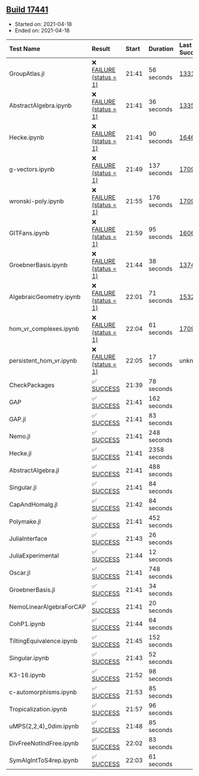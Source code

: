 ## [Build 17441](https://oscarci.mathematik.uni-kl.de/job/oscar/17441/)

* Started on: 2021-04-18
* Ended on: 2021-04-18

| Test Name    | Result | Start | Duration | Last Success | First Failure |
|:-------------|:-------|:------|:---------|:-------------|:--------------|
| GroupAtlas.jl | ❌ [FAILURE (status = 1)](https://oscarci.mathematik.uni-kl.de/job/oscar/17441/artifact/logs/build-17441/GroupAtlas.jl.log) | 21:41 | 56 seconds | [13311](https://oscarci.mathematik.uni-kl.de/job/oscar/13311/) | [13312](https://oscarci.mathematik.uni-kl.de/job/oscar/13312/) |
| AbstractAlgebra.ipynb | ❌ [FAILURE (status = 1)](https://oscarci.mathematik.uni-kl.de/job/oscar/17441/artifact/logs/build-17441/AbstractAlgebra.ipynb.log) | 21:41 | 36 seconds | [13355](https://oscarci.mathematik.uni-kl.de/job/oscar/13355/) | [13356](https://oscarci.mathematik.uni-kl.de/job/oscar/13356/) |
| Hecke.ipynb | ❌ [FAILURE (status = 1)](https://oscarci.mathematik.uni-kl.de/job/oscar/17441/artifact/logs/build-17441/Hecke.ipynb.log) | 21:41 | 90 seconds | [16463](https://oscarci.mathematik.uni-kl.de/job/oscar/16463/) | [16464](https://oscarci.mathematik.uni-kl.de/job/oscar/16464/) |
| g-vectors.ipynb | ❌ [FAILURE (status = 1)](https://oscarci.mathematik.uni-kl.de/job/oscar/17441/artifact/logs/build-17441/g-vectors.ipynb.log) | 21:49 | 137 seconds | [17099](https://oscarci.mathematik.uni-kl.de/job/oscar/17099/) | [17100](https://oscarci.mathematik.uni-kl.de/job/oscar/17100/) |
| wronski-poly.ipynb | ❌ [FAILURE (status = 1)](https://oscarci.mathematik.uni-kl.de/job/oscar/17441/artifact/logs/build-17441/wronski-poly.ipynb.log) | 21:55 | 176 seconds | [17098](https://oscarci.mathematik.uni-kl.de/job/oscar/17098/) | [17099](https://oscarci.mathematik.uni-kl.de/job/oscar/17099/) |
| GITFans.ipynb | ❌ [FAILURE (status = 1)](https://oscarci.mathematik.uni-kl.de/job/oscar/17441/artifact/logs/build-17441/GITFans.ipynb.log) | 21:59 | 95 seconds | [16068](https://oscarci.mathematik.uni-kl.de/job/oscar/16068/) | [16069](https://oscarci.mathematik.uni-kl.de/job/oscar/16069/) |
| GroebnerBasis.ipynb | ❌ [FAILURE (status = 1)](https://oscarci.mathematik.uni-kl.de/job/oscar/17441/artifact/logs/build-17441/GroebnerBasis.ipynb.log) | 21:44 | 38 seconds | [13748](https://oscarci.mathematik.uni-kl.de/job/oscar/13748/) | [13749](https://oscarci.mathematik.uni-kl.de/job/oscar/13749/) |
| AlgebraicGeometry.ipynb | ❌ [FAILURE (status = 1)](https://oscarci.mathematik.uni-kl.de/job/oscar/17441/artifact/logs/build-17441/AlgebraicGeometry.ipynb.log) | 22:01 | 71 seconds | [15322](https://oscarci.mathematik.uni-kl.de/job/oscar/15322/) | [15323](https://oscarci.mathematik.uni-kl.de/job/oscar/15323/) |
| hom_vr_complexes.ipynb | ❌ [FAILURE (status = 1)](https://oscarci.mathematik.uni-kl.de/job/oscar/17441/artifact/logs/build-17441/hom_vr_complexes.ipynb.log) | 22:04 | 61 seconds | [17099](https://oscarci.mathematik.uni-kl.de/job/oscar/17099/) | [17100](https://oscarci.mathematik.uni-kl.de/job/oscar/17100/) |
| persistent_hom_vr.ipynb | ❌ [FAILURE (status = 1)](https://oscarci.mathematik.uni-kl.de/job/oscar/17441/artifact/logs/build-17441/persistent_hom_vr.ipynb.log) | 22:05 | 17 seconds | unknown | unknown |
| CheckPackages | ✅ [SUCCESS](https://oscarci.mathematik.uni-kl.de/job/oscar/17441/artifact/logs/build-17441/CheckPackages.log) | 21:39 | 78 seconds |  |  |
| GAP | ✅ [SUCCESS](https://oscarci.mathematik.uni-kl.de/job/oscar/17441/artifact/logs/build-17441/GAP.log) | 21:41 | 162 seconds |  |  |
| GAP.jl | ✅ [SUCCESS](https://oscarci.mathematik.uni-kl.de/job/oscar/17441/artifact/logs/build-17441/GAP.jl.log) | 21:41 | 83 seconds |  |  |
| Nemo.jl | ✅ [SUCCESS](https://oscarci.mathematik.uni-kl.de/job/oscar/17441/artifact/logs/build-17441/Nemo.jl.log) | 21:41 | 248 seconds |  |  |
| Hecke.jl | ✅ [SUCCESS](https://oscarci.mathematik.uni-kl.de/job/oscar/17441/artifact/logs/build-17441/Hecke.jl.log) | 21:41 | 2358 seconds |  |  |
| AbstractAlgebra.jl | ✅ [SUCCESS](https://oscarci.mathematik.uni-kl.de/job/oscar/17441/artifact/logs/build-17441/AbstractAlgebra.jl.log) | 21:41 | 488 seconds |  |  |
| Singular.jl | ✅ [SUCCESS](https://oscarci.mathematik.uni-kl.de/job/oscar/17441/artifact/logs/build-17441/Singular.jl.log) | 21:41 | 84 seconds |  |  |
| CapAndHomalg.jl | ✅ [SUCCESS](https://oscarci.mathematik.uni-kl.de/job/oscar/17441/artifact/logs/build-17441/CapAndHomalg.jl.log) | 21:42 | 84 seconds |  |  |
| Polymake.jl | ✅ [SUCCESS](https://oscarci.mathematik.uni-kl.de/job/oscar/17441/artifact/logs/build-17441/Polymake.jl.log) | 21:41 | 452 seconds |  |  |
| JuliaInterface | ✅ [SUCCESS](https://oscarci.mathematik.uni-kl.de/job/oscar/17441/artifact/logs/build-17441/JuliaInterface.log) | 21:43 | 26 seconds |  |  |
| JuliaExperimental | ✅ [SUCCESS](https://oscarci.mathematik.uni-kl.de/job/oscar/17441/artifact/logs/build-17441/JuliaExperimental.log) | 21:44 | 12 seconds |  |  |
| Oscar.jl | ✅ [SUCCESS](https://oscarci.mathematik.uni-kl.de/job/oscar/17441/artifact/logs/build-17441/Oscar.jl.log) | 21:41 | 748 seconds |  |  |
| GroebnerBasis.jl | ✅ [SUCCESS](https://oscarci.mathematik.uni-kl.de/job/oscar/17441/artifact/logs/build-17441/GroebnerBasis.jl.log) | 21:41 | 34 seconds |  |  |
| NemoLinearAlgebraForCAP | ✅ [SUCCESS](https://oscarci.mathematik.uni-kl.de/job/oscar/17441/artifact/logs/build-17441/NemoLinearAlgebraForCAP.log) | 21:41 | 20 seconds |  |  |
| CohP1.ipynb | ✅ [SUCCESS](https://oscarci.mathematik.uni-kl.de/job/oscar/17441/artifact/logs/build-17441/CohP1.ipynb.log) | 21:44 | 64 seconds |  |  |
| TiltingEquivalence.ipynb | ✅ [SUCCESS](https://oscarci.mathematik.uni-kl.de/job/oscar/17441/artifact/logs/build-17441/TiltingEquivalence.ipynb.log) | 21:45 | 152 seconds |  |  |
| Singular.ipynb | ✅ [SUCCESS](https://oscarci.mathematik.uni-kl.de/job/oscar/17441/artifact/logs/build-17441/Singular.ipynb.log) | 21:43 | 52 seconds |  |  |
| K3-16.ipynb | ✅ [SUCCESS](https://oscarci.mathematik.uni-kl.de/job/oscar/17441/artifact/logs/build-17441/K3-16.ipynb.log) | 21:52 | 98 seconds |  |  |
| c-automorphisms.ipynb | ✅ [SUCCESS](https://oscarci.mathematik.uni-kl.de/job/oscar/17441/artifact/logs/build-17441/c-automorphisms.ipynb.log) | 21:53 | 85 seconds |  |  |
| Tropicalization.ipynb | ✅ [SUCCESS](https://oscarci.mathematik.uni-kl.de/job/oscar/17441/artifact/logs/build-17441/Tropicalization.ipynb.log) | 21:57 | 96 seconds |  |  |
| uMPS(2,2,4)_0dim.ipynb | ✅ [SUCCESS](https://oscarci.mathematik.uni-kl.de/job/oscar/17441/artifact/logs/build-17441/uMPS-2-2-4-_0dim.ipynb.log) | 21:48 | 85 seconds |  |  |
| DivFreeNotIndFree.ipynb | ✅ [SUCCESS](https://oscarci.mathematik.uni-kl.de/job/oscar/17441/artifact/logs/build-17441/DivFreeNotIndFree.ipynb.log) | 22:02 | 83 seconds |  |  |
| SymAlgIntToS4rep.ipynb | ✅ [SUCCESS](https://oscarci.mathematik.uni-kl.de/job/oscar/17441/artifact/logs/build-17441/SymAlgIntToS4rep.ipynb.log) | 22:03 | 61 seconds |  |  |

